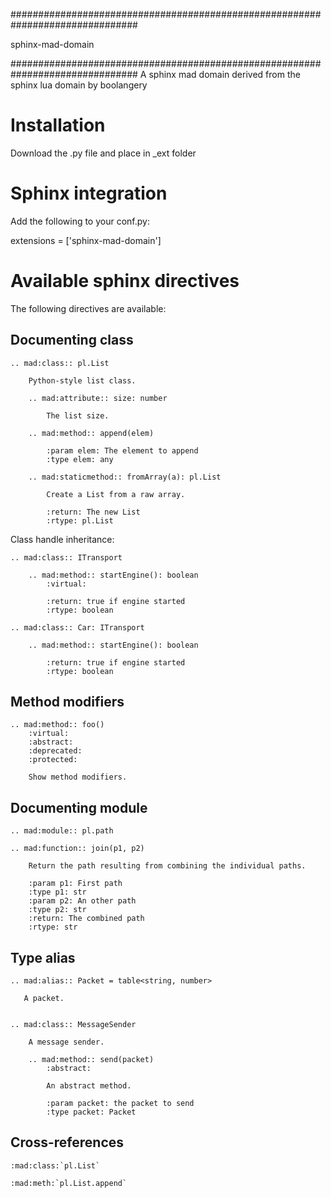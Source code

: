 ###############################################################################

sphinx-mad-domain

###############################################################################
A sphinx mad domain derived from the sphinx lua domain by boolangery


Installation
===============================================================================

Download the .py file and place in _ext folder


Sphinx integration
===============================================================================

Add the following to your conf.py:

extensions = ['sphinx-mad-domain']



Available sphinx directives
===============================================================================

The following directives are available:


Documenting class
-------------------------------------------------------------------------------

    .. mad:class:: pl.List

        Python-style list class.

        .. mad:attribute:: size: number

            The list size.

        .. mad:method:: append(elem)

            :param elem: The element to append
            :type elem: any

        .. mad:staticmethod:: fromArray(a): pl.List

            Create a List from a raw array.

            :return: The new List
            :rtype: pl.List


Class handle inheritance:

    .. mad:class:: ITransport

        .. mad:method:: startEngine(): boolean
            :virtual:

            :return: true if engine started
            :rtype: boolean

    .. mad:class:: Car: ITransport

        .. mad:method:: startEngine(): boolean

            :return: true if engine started
            :rtype: boolean


Method modifiers
-------------------------------------------------------------------------------

    .. mad:method:: foo()
        :virtual:
        :abstract:
        :deprecated:
        :protected:

        Show method modifiers.

Documenting module
-------------------------------------------------------------------------------

    .. mad:module:: pl.path

    .. mad:function:: join(p1, p2)

        Return the path resulting from combining the individual paths.

        :param p1: First path
        :type p1: str
        :param p2: An other path
        :type p2: str
        :return: The combined path
        :rtype: str


Type alias
-------------------------------------------------------------------------------


    .. mad:alias:: Packet = table<string, number>

       A packet.


    .. mad:class:: MessageSender

        A message sender.

        .. mad:method:: send(packet)
            :abstract:

            An abstract method.

            :param packet: the packet to send
            :type packet: Packet


Cross-references
-------------------------------------------------------------------------------

    :mad:class:`pl.List`

    :mad:meth:`pl.List.append`
